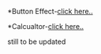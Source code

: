 *Button Effect-[click here..](https://satyamrai0510.github.io/star-aligns/button_effect/)

*Calcualtor-[click here..](https://satyamrai0510.github.io/star-aligns/calculator/)

still to be updated
